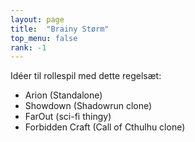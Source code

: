 ```yaml
---
layout: page
title:  "Brainy Størm"
top_menu: false
rank: -1
---
```


Idéer til rollespil med dette regelsæt:

* Arion (Standalone)
* Showdown (Shadowrun clone)
* FarOut (sci-fi thingy)
* Forbidden Craft (Call of Cthulhu clone)
